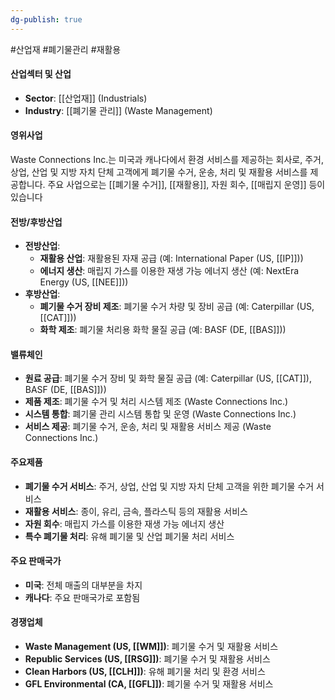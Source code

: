 ```yaml
---
dg-publish: true
---
```

#산업재 #폐기물관리 #재활용

#### 산업섹터 및 산업

- **Sector**: [[산업재]] (Industrials)
- **Industry**: [[폐기물 관리]] (Waste Management)

#### 영위사업

Waste Connections Inc.는 미국과 캐나다에서 환경 서비스를 제공하는 회사로, 주거, 상업, 산업 및 지방 자치 단체 고객에게 폐기물 수거, 운송, 처리 및 재활용 서비스를 제공합니다. 주요 사업으로는 [[폐기물 수거]], [[재활용]], 자원 회수, [[매립지 운영]] 등이 있습니다

#### 전방/후방산업

- **전방산업**:
    - **재활용 산업**: 재활용된 자재 공급 (예: International Paper (US, [[IP]]))
    - **에너지 생산**: 매립지 가스를 이용한 재생 가능 에너지 생산 (예: NextEra Energy (US, [[NEE]]))
- **후방산업**:
    - **폐기물 수거 장비 제조**: 폐기물 수거 차량 및 장비 공급 (예: Caterpillar (US, [[CAT]]))
    - **화학 제조**: 폐기물 처리용 화학 물질 공급 (예: BASF (DE, [[BAS]]))

#### 밸류체인

- **원료 공급**: 폐기물 수거 장비 및 화학 물질 공급 (예: Caterpillar (US, [[CAT]]), BASF (DE, [[BAS]]))
- **제품 제조**: 폐기물 수거 및 처리 시스템 제조 (Waste Connections Inc.)
- **시스템 통합**: 폐기물 관리 시스템 통합 및 운영 (Waste Connections Inc.)
- **서비스 제공**: 폐기물 수거, 운송, 처리 및 재활용 서비스 제공 (Waste Connections Inc.)

#### 주요제품

- **폐기물 수거 서비스**: 주거, 상업, 산업 및 지방 자치 단체 고객을 위한 폐기물 수거 서비스
- **재활용 서비스**: 종이, 유리, 금속, 플라스틱 등의 재활용 서비스
- **자원 회수**: 매립지 가스를 이용한 재생 가능 에너지 생산
- **특수 폐기물 처리**: 유해 폐기물 및 산업 폐기물 처리 서비스

#### 주요 판매국가

- **미국**: 전체 매출의 대부분을 차지
- **캐나다**: 주요 판매국가로 포함됨

#### 경쟁업체

- **Waste Management (US, [[WM]])**: 폐기물 수거 및 재활용 서비스
- **Republic Services (US, [[RSG]])**: 폐기물 수거 및 재활용 서비스
- **Clean Harbors (US, [[CLH]])**: 유해 폐기물 처리 및 환경 서비스
- **GFL Environmental (CA, [[GFL]])**: 폐기물 수거 및 재활용 서비스